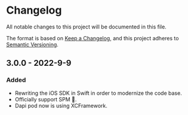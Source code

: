 # Changelog

All notable changes to this project will be documented in this file.

The format is based on [Keep a Changelog](https://keepachangelog.com/en/1.0.0/), and this project adheres to
[Semantic Versioning](https://semver.org/spec/v2.0.0.html).

## 3.0.0 - 2022-9-9

### Added
- Rewriting the iOS SDK in Swift in order to modernize the code base.
- Officially support SPM 🎉.
- Dapi pod now is using XCFramework.
